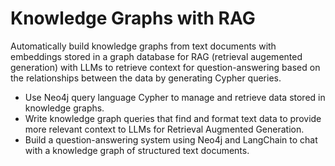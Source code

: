 # Knowledge Graphs with RAG
Automatically build knowledge graphs from text documents with embeddings stored in a graph database for RAG (retrieval augemented generation) with LLMs to retrieve context for question-answering based on the relationships between the data by generating Cypher queries. 

- Use Neo4j query language Cypher to manage and retrieve data stored in knowledge graphs.
- Write knowledge graph queries that find and format text data to provide more relevant context to LLMs for Retrieval Augmented Generation.
- Build a question-answering system using Neo4j and LangChain to chat with a knowledge graph of structured text documents.
